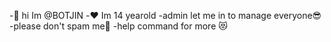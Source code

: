 -👋 hi Im @BOTJIN
-❤️ Im 14 yearold
-admin let me in to manage everyone😎
-please don't spam me🥺 
-help command for more 😻
